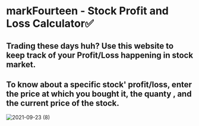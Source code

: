 # markFourteen - Stock Profit and Loss Calculator✅
## Trading these days huh? Use this website to keep track of your Profit/Loss happening in stock market.
## To know about a specific stock' profit/loss, enter the price at which you bought it, the quanty , and the current price of the stock.
![2021-09-23 (8)](https://user-images.githubusercontent.com/59800818/134501341-74433cc1-3aff-4199-a32c-e39b9c585a0b.png)
